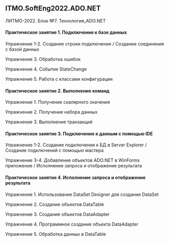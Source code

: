 ## ITMO.SoftEng2022.ADO.NET
ЛИТМО-2022. Блок №7. Технология_ADO.NET

#### Практическое занятие 1. Подключение к базе данных

Упражнение 1-2. Создание строки подключения / Создание соединения с базой данных

Упражнение 3. Обработка ошибок

Упражнение 4. Событие StateChange

Упражнение 5. Работа с классами конфигурации

#### Практическое занятие 2. Выполнение команд

Упражнение 1. Получение скалярного значения

Упражнение 2. Получение набора данных

Упражнение 3. Выполнение транзакций

#### Практическое занятие 3.  Подключение к данным с помощью IDE

Упражнение 1-2. Создание подключения к БД в Server Explorer / Создание подключений с помощью мастера

Упражнение 3-4. Добавление объектов ADO.NET в WinForms приложение / Исполнение запроса и отображение результата

#### Практическое занятие 4. Исполнение запроса и отображение результата

Упражнение 1. Использование DataSet Designer для создания DataSet

Упражнение 2. Создание объектов DataTable

Упражнение 3. Создание объектов DataAdapter

Упражнение 4. Программное создание объекта DataAdapter

Упражнение 5. Обработка данных в DataTable
